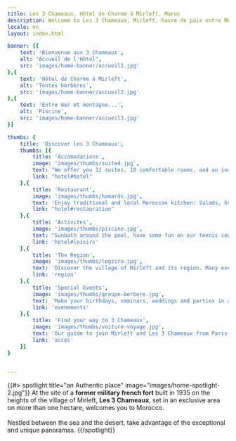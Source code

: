 ```yaml
---
title: Les 3 Chameaux, Hôtel de Charme à Mirleft, Maroc
description: Welcome to Les 3 Chameaux, Mirleft, havre de paix entre Mer et Montagne
locale: en
layout: index.html

banner: [{
    text: 'Bienvenue aux 3 Chameaux',
    alt: "Accueil de l'Hôtel",
    src: 'images/home-banner/accueil1.jpg'
},{
    text: 'Hôtel de Charme à Mirleft',
    alt: 'Tentes berbères',
    src: 'images/home-banner/accueil2.jpg'
},{
    text: 'Entre mer et montagne...',
    alt: 'Piscine',
    src: 'images/home-banner/accueil3.jpg'
}]

thumbs: {
    title: 'Discover les 3 Chameaux',
    thumbs: [{
        title: 'Accomodations',
        image: 'images/thumbs/suite4.jpg',
        text: "We offer you 12 suites, 10 comfortable rooms, and an independent house for families.",
        link: "hotel#hotel"
    },{
        title: 'Restaurant',
        image: 'images/thumbs/homards.jpg',
        text: 'Enjoy traditional and local Moroccan kitchen: Salads, briouats, pastillas, varied tagines, grilled fish, salt-fish...',
        link: "hotel#restauration"
    },{
        title: 'Activites',
        image: 'images/thumbs/piscine.jpg',
        text: "Sunbath around the pool, have some fun on our tennis court, or choose from the activities of the region.",
        link: 'hotel#loisirs'
    },{
        title: 'The Region',
        image: 'images/thumbs/legzira.jpg',
        text: 'Discover the village of Mirleft and its region. Many excursions are possible from Mirleft.',
        link: 'region'
    },{
        title: 'Special Events',
        image: 'images/thumbs/groupe-berbere.jpg',
        text: 'Make your birthdays, seminars, weddings and parties in an unforgettable place with customized services.',
        link: 'evenements'
    },{
        title: 'Find your way to 3 Chameaux',
        image: 'images/thumbs/voiture-voyage.jpg',
        text: 'Our guide to join Mirleft and Les 3 Chameaux from Paris, Bordeaux, Marseille, Marrakech, Agadir...',
        link: 'acces'
    }]
}


---
```


{{#> spotlight title="an Authentic place" image="images/home-spotlight-2.jpg"}}
At the site of a **former military french fort** built in 1935 on the heights of the village of Mirleft, **Les 3 Chameaux**, set in an exclusive area on more than one hectare, welcomes you to Morocco.
<br><br>
Nestled between the sea and the desert, take advantage of the exceptional and unique panoramas.
{{/spotlight}}




